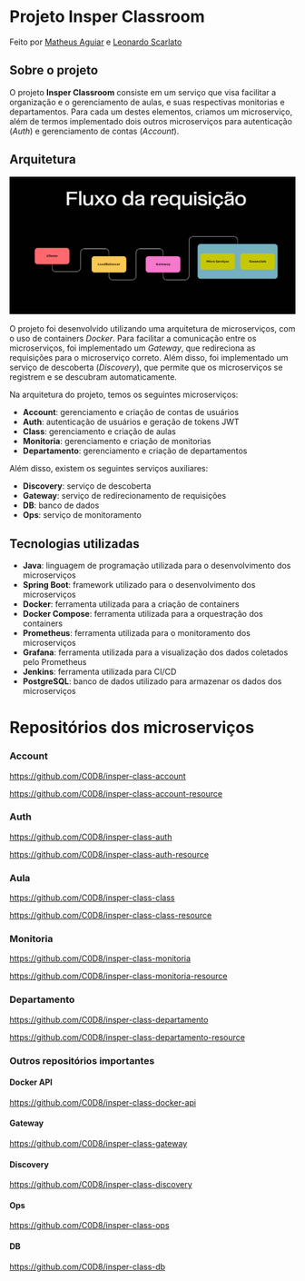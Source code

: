 # Projeto Insper Classroom


Feito por [Matheus Aguiar](https://github.com/C0D8) e [Leonardo Scarlato](https://github.com/leoscarlato)

## Sobre o projeto

O projeto **Insper Classroom** consiste em um serviço que visa facilitar a organização e o gerenciamento de aulas, e suas respectivas monitorias e departamentos. Para cada um destes elementos, criamos um microserviço, além de termos implementado dois outros microserviços para autenticação (*Auth*) e gerenciamento de contas (*Account*).

## Arquitetura

![Arquitetura](img/Screenshot_22.png)

O projeto foi desenvolvido utilizando uma arquitetura de microserviços, com o uso de containers *Docker*. Para facilitar a comunicação entre os microserviços, foi implementado um *Gateway*, que redireciona as requisições para o microserviço correto. Além disso, foi implementado um serviço de descoberta (*Discovery*), que permite que os microserviços se registrem e se descubram automaticamente.

Na arquitetura do projeto, temos os seguintes microserviços:

- **Account**: gerenciamento e criação de contas de usuários
- **Auth**: autenticação de usuários e geração de tokens JWT
- **Class**: gerenciamento e criação de aulas
- **Monitoria**: gerenciamento e criação de monitorias
- **Departamento**: gerenciamento e criação de departamentos

Além disso, existem os seguintes serviços auxiliares:

- **Discovery**: serviço de descoberta
- **Gateway**: serviço de redirecionamento de requisições
- **DB**: banco de dados
- **Ops**: serviço de monitoramento

## Tecnologias utilizadas

- **Java**: linguagem de programação utilizada para o desenvolvimento dos microserviços
- **Spring Boot**: framework utilizado para o desenvolvimento dos microserviços
- **Docker**: ferramenta utilizada para a criação de containers
- **Docker Compose**: ferramenta utilizada para a orquestração dos containers
- **Prometheus**: ferramenta utilizada para o monitoramento dos microserviços
- **Grafana**: ferramenta utilizada para a visualização dos dados coletados pelo Prometheus
- **Jenkins**: ferramenta utilizada para CI/CD
- **PostgreSQL**: banco de dados utilizado para armazenar os dados dos microserviços

# Repositórios dos microserviços

### Account

https://github.com/C0D8/insper-class-account

https://github.com/C0D8/insper-class-account-resource

### Auth

https://github.com/C0D8/insper-class-auth

https://github.com/C0D8/insper-class-auth-resource


### Aula

https://github.com/C0D8/insper-class-class

https://github.com/C0D8/insper-class-class-resource

### Monitoria

https://github.com/C0D8/insper-class-monitoria

https://github.com/C0D8/insper-class-monitoria-resource

### Departamento

https://github.com/C0D8/insper-class-departamento

https://github.com/C0D8/insper-class-departamento-resource

### Outros repositórios importantes

#### Docker API

https://github.com/C0D8/insper-class-docker-api

#### Gateway

https://github.com/C0D8/insper-class-gateway

#### Discovery

https://github.com/C0D8/insper-class-discovery

#### Ops

https://github.com/C0D8/insper-class-ops

#### DB

https://github.com/C0D8/insper-class-db
